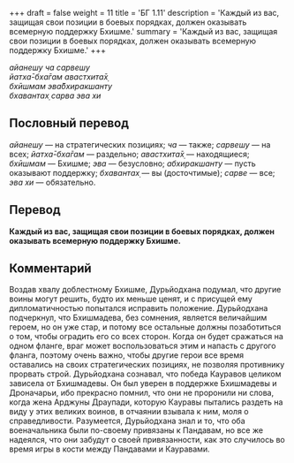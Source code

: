 +++
draft = false
weight = 11
title = 'БГ 1.11'
description = 'Каждый из вас, защищая свои позиции в боевых порядках, должен оказывать всемерную поддержку Бхишме.'
summary = 'Каждый из вас, защищая свои позиции в боевых порядках, должен оказывать всемерную поддержку Бхишме.'
+++

_айанешу ча сарвешу  
йатха̄-бха̄гам авастхита̄х̣  
бхӣшмам эва̄бхиракшанту  
бхавантах̣ сарва эва хи_

## Пословный перевод

_айанешу_ — на стратегических позициях; _ча_ — также; _сарвешу_ — на всех; _йатха̄_\-_бха̄гам_ — раздельно; _авастхита̄х̣_ — находящиеся; _бхӣшмам_ — Бхишме; _эва_ — безусловно; _абхиракшанту_ — пусть оказывают поддержку; _бхавантах̣_ — вы (досточтимые); _сарве_ — все; _эва_ _хи_ — обязательно.

## Перевод

**Каждый из вас, защищая свои позиции в боевых порядках, должен оказывать всемерную поддержку Бхишме.**

## Комментарий

Воздав хвалу доблестному Бхишме, Дурьйодхана подумал, что другие воины могут решить, будто их меньше ценят, и с присущей ему дипломатичностью попытался исправить положение. Дурьйодхана подчеркнул, что Бхишмадева, без сомнения, является величайшим героем, но он уже стар, и потому все остальные должны позаботиться о том, чтобы оградить его со всех сторон. Когда он будет сражаться на одном фланге, враг может воспользоваться этим и напасть с другого фланга, поэтому очень важно, чтобы другие герои все время оставались на своих стратегических позициях, не позволяя противнику прорвать строй. Дурьйодхана сознавал, что победа Кауравов целиком зависела от Бхишмадевы. Он был уверен в поддержке Бхишмадевы и Дроначарьи, ибо прекрасно помнил, что они не проронили ни слова, когда жена Арджуны Драупади, которую Кауравы пытались раздеть на виду у этих великих воинов, в отчаянии взывала к ним, моля о справедливости. Разумеется, Дурьйодхана знал и то, что оба военачальника были по-своему привязаны к Пандавам, но все же надеялся, что они забудут о своей привязанности, как это случилось во время игры в кости между Пандавами и Кауравами.
